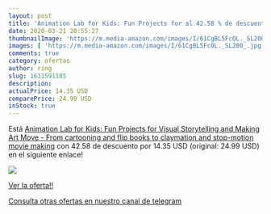 ```yaml
---
layout: post
title: 'Animation Lab for Kids: Fun Projects for al 42.58 % de descuento'
date: 2020-03-21 20:55:27
thumbnailImage: 'https://m.media-amazon.com/images/I/61CgBL5FcOL._SL200_.jpg'
images: [ 'https://m.media-amazon.com/images/I/61CgBL5FcOL._SL200_.jpg' ]
comments: true
category: ofertas
author: ring
slug: 1631591185
description:
actualPrice: 14.35 USD
comparePrice: 24.99 USD
inStock: true
---
```


Está [Animation Lab for Kids: Fun Projects for Visual Storytelling and Making Art Move - From cartooning and flip books to claymation and stop-motion movie making](https://www.amazon.com/dp/1631591185/?tag=redken08-20) con 42.58 de descuento por 14.35 USD (original: 24.99 USD) en el siguiente enlace!

[![](https://m.media-amazon.com/images/I/61CgBL5FcOL._SL200_.jpg)](https://www.amazon.com/dp/1631591185/?tag=redken08-20)

[Ver la oferta!!](https://www.amazon.com/dp/1631591185/?tag=redken08-20)

[Consulta otras ofertas en nuestro canal de telegram](https://t.me/s/ofertas25)
